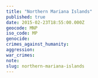 ```yaml
---
title: "Northern Mariana Islands"
published: true
date: 2015-02-23T18:55:00.000Z
geocode: MNP
iso_code: MP
genocide:
crimes_against_humanity:
aggression:
war_crimes:
note:
slug: northern-mariana-islands
---
```

